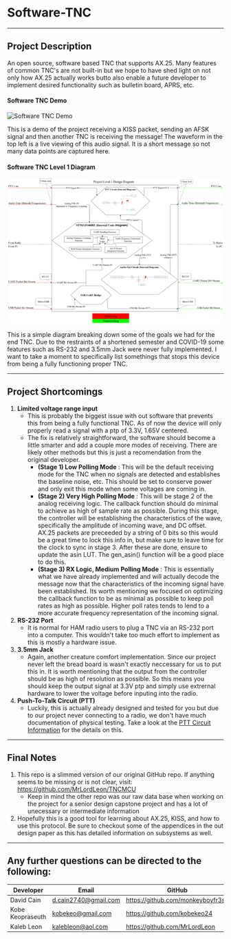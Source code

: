# Software-TNC
 -------------------------------
 ## Project Description

  An open source, software based TNC that supports AX.25. Many features of common TNC's are not built-in but we hope to have shed light on not only how AX.25 actually works butto also enable a future developer to implement desired functionality such as bulletin board, APRS, etc.

#### **Software TNC Demo**
 ![Software TNC Demo](Documentation/Group-Information/Final-Presentation-Test.gif)
 
 This is a demo of the project receiving a KISS packet, sending an AFSK signal and then another TNC is receiving the message! The waveform in the top left is a live viewing of this audio signal. It is a short message so not many data points are captured here.

#### **Software TNC Level 1 Diagram**
 ![Software TNC Level 1 Diagram](Documentation/Diagrams/TNCMCU-Level-1-Diagram-Scaled.png)

 This is a simple diagram breaking down some of the goals we had for the end TNC. Due to the restraints of a shortened semester and COVID-19 some features such as RS-232 and 3.5mm Jack were never fully implemented. I want to take a moment to specifically list somethings that stops this device from being a fully functioning proper TNC.

----------------------------------
 ## Project Shortcomings
 1. **Limited voltage range input**
     - This is probably the biggest issue with out software that prevents this from being a fully functional TNC. As of now the device will only properly read a signal with a ptp of 3.3V, 1.65V centered.
     - The fix is relatively straightforward, the software should become a little smarter and add a couple more modes of receiving. There are likely other methods but this is just a recomendation from the original developer.
         - **(Stage 1) Low Polling Mode** : This will be the default receiving mode for the TNC when no signals are detected and establishes the baseline noise, etc. This should be set to conserve power and only exit this mode when some voltages are coming in.
         - **(Stage 2) Very High Polling Mode** : This will be stage 2 of the analog receiving logic. The callback function should do minimal to achieve as high of sample rate as possible. During this stage, the controller will be establishing the characteristics of the wave, specifically the amplitude of incoming wave, and DC offset. AX.25 packets are preceeded by a string of 0 bits so this would be a great time to lock this info in, but make sure to leave time for the clock to sync in stage 3. After these are done, ensure to update the asin LUT. The gen_asin() function will be a good place to do this.
         - **(Stage 3) RX Logic, Medium Polling Mode** : This is essentially what we have already implemented and will actually decode the message now that the characteristics of the incoming signal have been established. Its worth mentioning we focused on optimizing the callback function to be as minimal as possible to keep poll rates as high as possible. Higher poll rates tends to lend to a more accurate frequency representation of the incoming signal.
 2. **RS-232 Port**
     - It is normal for HAM radio users to plug a TNC via an RS-232 port into a computer. This wouldn't take too much effort to implement as this is mostly a hardware issue.
 3. **3.5mm Jack**
     - Again, another creature comfort implementation. Since our project never left the bread board is wasn't exactly neccessary for us to put this in. It is worth mentioning that the output from the controller should be as high of resolution as possible. So this means you should keep the output signal at 3.3V ptp and simply use extrernal hardware to lower the voltage before inputing into the radio.
 4. **Push-To-Talk Circuit (PTT)**
     - Luckily, this is actually already designed and tested for you but due to our project never connecting to a radio, we don't have much documentation of physical testing. Take a look at the [PTT Circuit Information](https://github.com/monkeyboyfr3sh/Software-TNC/tree/main/Schematic/Ltspice/PTT-circuit) for the details on this.

----------------------
## Final Notes

  1. This repo is a slimmed version of our original GitHub repo. If anything seems to be missing or is not clear, visit:  https://github.com/MrLordLeon/TNCMCU
     - Keep in mind the other repo was our raw data base when working on the project for a senior design capstone project and has a lot of unecessary or intermediate information
  2. Hopefully this is a good tool for learning about AX.25, KISS, and how to use this protocol. Be sure to checkout some of the appendices in the out design paper as this has detailed information on subsystems as well.

------------------
## Any further questions can be directed to the following:
|Developer|Email|GitHub|
|----------|--------------------|---------------------------------|
|David Cain|d.cain2740@gmail.com|https://github.com/monkeyboyfr3sh|
|Kobe Keopraseuth|kobekeo@gmail.com|https://github.com/kobekeo24|
|Kaleb Leon|kalebleon@aol.com|https://github.com/MrLordLeon|